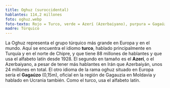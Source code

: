 ```yaml
---
title: Oghuz (suroccidental)
hablantes: 114,2 millones
foto: oghuz.webp
foto-texto: Rojo = Turco, verde = Azerí (Azerbaiyano), purpura = Gagaúzo
madre: Túrquico
---
```


La Oghuz representa el grupo túrquico más grande en Europa y en el mundo. Aquí se encuentra el idiomo **turco**, hablado principalmente en Turquía y en el norte de Chipre, y que tiene 88 millones de hablantes y que usa el alfabeto latín desde 1928. El segundo en tamaño es el **Azerí**, o el Azerbaiyano, a pesar de tener más hablantes en Irán que Azerbaiyán, unos 24 millones en total. El otro idioma de la rama oghuz situado en Europa sería el **Gagaúzo** (0,15m), oficial en la región de Gagauzia en Moldavia y hablado en Ucrania también. Como el turco, usa el alfabeto latín.